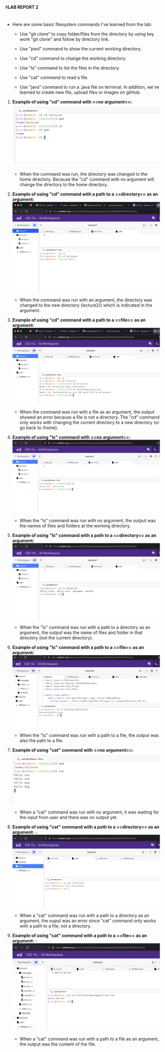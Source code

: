 #**LAB REPORT 2**
#
- Here are some basic filesystem commands I've learned from the lab:
   - Use "git clone" to copy folder/files from the directory by using key work "git clone" and follow by directory link.

   - Use "pwd" command to show the current working directory.
   - Use "cd" command to change the working directory.
   - Use "ls" command to list the files in the directory.
   - Use "cat" command to read a file.
   - Use "java" command to run a .java file on terminal.
In addition, we've learned to create new file, upload files or images on gitHub.

1. **Example of using "cd" command with ==no argument==:**
    ![cd with no argument](image-cd1.png)
   - When the command was run, the directory was changed to the home directory. Because the "cd" command with no argument will change the directory to the home directory.
     
2. **Example of using "cd" command with a path to a ==directory== as an argument:**
    ![cd with a path to a directory](image-cd2.png)
   - When the command was run with an argument, the directory was changed to the new directory (lecture2/) which is indicated in the argument.
     
3. **Example of using "cd" command with a path to a ==file== as an argument:**
    ![cd with a path to a file](image-cd3.png)
   - When the command was run with a file as an argument, the output showed an error because a file is not a directory. The "cd" command only works with changing the current directory to a new directory (or go back to /home).
     
4. **Example of using "ls" command with ==no argument==:**
   ![ls with no argument](image-ls1.png)
   - When the "ls" command was run with no argument, the output was the names of files and folders at the working directory.
     
5. **Example of using "ls" command with a path to a ==directory== as an argument:**
   ![ls with a path to a directory](image-ls2.png)
   - When the "ls" command was run with a path to a directory as an argument, the output was the name of files and folder in that directory (not the current directory).
     
6. **Example of using "ls" command with a path to a ==file== as an argument:**
   ![ls with a path to a file](image-ls3.png)
   - When the "ls" command was run with a path to a file, the output was also the path to a file.
     
7. **Example of using "cat" command with ==no argument==:**
   ![cat with no argument](image-cat1.png)
   - When a "cat" command was run with no argument, it was waiting for the input from user and there was no output yet.
   
8. **Example of using "cat" command with a path to a ==directory== as an argument:**
   -![cat with a path to a directory](image-cat2.png)
   - When a "cat" command was run with a path to a directory as an argument, the ouput was an error since "cat" command only works with a path to a file, not a directory.
9. **Example of using "cat" command with a path to a ==file== as an argument:**
   -![cat with a path to a file](image-cat3.png)
   - When a "cat" command was run with a path to a file as an argument, the output was the content of the file.
    
